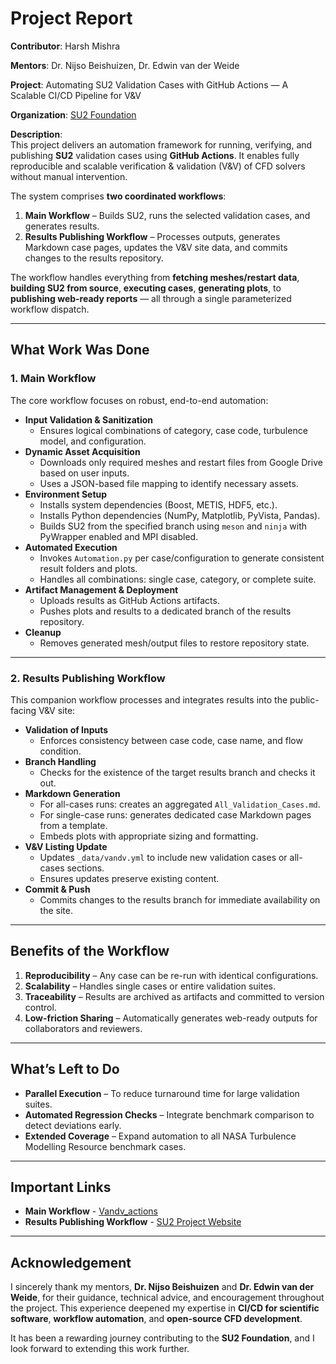 # Project Report

**Contributor**: Harsh Mishra

**Mentors**: Dr. Nijso Beishuizen, Dr. Edwin van der Weide

**Project**: Automating SU2 Validation Cases with GitHub Actions — A Scalable CI/CD Pipeline for V&V

**Organization**: [SU2 Foundation](https://su2code.github.io)

**Description**:  
This project delivers an automation framework for running, verifying, and publishing **SU2** validation cases using **GitHub Actions**. It enables fully reproducible and scalable verification & validation (V&V) of CFD solvers without manual intervention.

The system comprises **two coordinated workflows**:

1. **Main Workflow** – Builds SU2, runs the selected validation cases, and generates results.
2. **Results Publishing Workflow** – Processes outputs, generates Markdown case pages, updates the V&V site data, and commits changes to the results repository.

The workflow handles everything from **fetching meshes/restart data**, **building SU2 from source**, **executing cases**, **generating plots**, to **publishing web-ready reports** — all through a single parameterized workflow dispatch.

---

## What Work Was Done

### 1. **Main Workflow**

The core workflow focuses on robust, end-to-end automation:

- **Input Validation & Sanitization**
  - Ensures logical combinations of category, case code, turbulence model, and configuration.
- **Dynamic Asset Acquisition**
  - Downloads only required meshes and restart files from Google Drive based on user inputs.
  - Uses a JSON-based file mapping to identify necessary assets.
- **Environment Setup**
  - Installs system dependencies (Boost, METIS, HDF5, etc.).
  - Installs Python dependencies (NumPy, Matplotlib, PyVista, Pandas).
  - Builds SU2 from the specified branch using `meson` and `ninja` with PyWrapper enabled and MPI disabled.
- **Automated Execution**
  - Invokes `Automation.py` per case/configuration to generate consistent result folders and plots.
  - Handles all combinations: single case, category, or complete suite.
- **Artifact Management & Deployment**
  - Uploads results as GitHub Actions artifacts.
  - Pushes plots and results to a dedicated branch of the results repository.
- **Cleanup**
  - Removes generated mesh/output files to restore repository state.

---

### 2. **Results Publishing Workflow**

This companion workflow processes and integrates results into the public-facing V&V site:

- **Validation of Inputs**
  - Enforces consistency between case code, case name, and flow condition.
- **Branch Handling**
  - Checks for the existence of the target results branch and checks it out.
- **Markdown Generation**
  - For all-cases runs: creates an aggregated `All_Validation_Cases.md`.
  - For single-case runs: generates dedicated case Markdown pages from a template.
  - Embeds plots with appropriate sizing and formatting.
- **V&V Listing Update**
  - Updates `_data/vandv.yml` to include new validation cases or all-cases sections.
  - Ensures updates preserve existing content.
- **Commit & Push**
  - Commits changes to the results branch for immediate availability on the site.

---

## Benefits of the Workflow

1. **Reproducibility** – Any case can be re-run with identical configurations.
2. **Scalability** – Handles single cases or entire validation suites.
3. **Traceability** – Results are archived as artifacts and committed to version control.
4. **Low-friction Sharing** – Automatically generates web-ready outputs for collaborators and reviewers.

---

## What’s Left to Do

- **Parallel Execution** – To reduce turnaround time for large validation suites.
- **Automated Regression Checks** – Integrate benchmark comparison to detect deviations early.
- **Extended Coverage** – Expand automation to all NASA Turbulence Modelling Resource benchmark cases.

---

## Important Links

- **Main Workflow** - <a href="https://github.com/su2code/VandV_Actions">Vandv_actions</a>
- **Results Publishing Workflow** - <a href="https://github.com/su2code/su2code.github.io">SU2 Project Website</a>

---

## Acknowledgement

I sincerely thank my mentors, **Dr. Nijso Beishuizen** and **Dr. Edwin van der Weide**, for their guidance, technical advice, and encouragement throughout the project. This experience deepened my expertise in **CI/CD for scientific software**, **workflow automation**, and **open-source CFD development**.

It has been a rewarding journey contributing to the **SU2 Foundation**, and I look forward to extending this work further.
